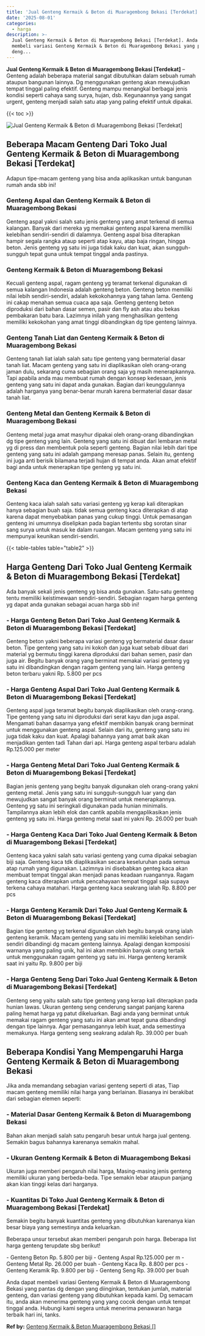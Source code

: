 ```yaml
---
title: 'Jual Genteng Kermaik & Beton di Muaragembong Bekasi [Terdekat]'
date: '2025-08-01'
categories:
  - harga
description: >-
  Jual Genteng Kermaik & Beton di Muaragembong Bekasi [Terdekat]. Anda dapat
  membeli variasi Genteng Kermaik & Beton di Muaragembong Bekasi yang pantas dg
  deng...
---
```


**Jual Genteng Kermaik & Beton di Muaragembong Bekasi \[Terdekat\]** – Genteng adalah beberapa material sangat dibutuhkan dalam sebuah rumah ataupun bangunan lainnya. Dg menggunakan genteng akan mewujudkan tempat tinggal paling efektif. Genteng mampu menangkal berbagai jenis kondisi seperti cahaya sang surya, hujan, dsb. Kegunaannya yang sangat urgent, genteng menjadi salah satu atap yang paling efektif untuk dipakai.

{{< toc >}}

![Jual Genteng Kermaik & Beton di Muaragembong Bekasi [Terdekat]](/images/genteng-minimalis-murah26.png)

## Beberapa Macam Genteng Dari Toko Jual Genteng Kermaik & Beton di Muaragembong Bekasi \[Terdekat\]

Adapun tipe-macam genteng yang bisa anda aplikasikan untuk bangunan rumah anda sbb ini!

### Genteng Aspal dan Genteng Kermaik & Beton di Muaragembong Bekasi

Genteng aspal yakni salah satu jenis genteng yang amat terkenal di semua kalangan. Banyak dari mereka yg memakai genteng aspal karena memiliki kelebihan sendiri-sendiri di dalamnya. Genteng aspal bisa diterapkan hampir segala rangka ataup seperti atap kayu, atap baja ringan, hingga beton. Jenis genteng yg satu ini juga tidak kaku dan kuat, akan sungguh-sungguh tepat guna untuk tempat tinggal anda pastinya.

### Genteng Kermaik & Beton di Muaragembong Bekasi

Kecuali genteng aspal, ragam genteng yg teramat terkenal digunakan di semua kalangan Indonesia adalah genteng beton. Genteng beton memiliki nilai lebih sendiri-sendiri, adalah kekokohannya yang tahan lama. Genteng ini cakap menahan semua cuaca apa saja. Genteng genteng beton diproduksi dari bahan dasar semen, pasir dan fly ash atau abu bekas pembakaran batu bara. Lazimnya inilah yang menghasilkan genteng memiliki kekokohan yang amat tinggi dibandingkan dg tipe genteng lainnya.

### Genteng Tanah Liat dan Genteng Kermaik & Beton di Muaragembong Bekasi

Genteng tanah liat ialah salah satu tipe genteng yang bermaterial dasar tanah liat. Macam genteng yang satu ini diaplikasikan oleh orang-orang jaman dulu, sekarang cuma sebagian orang saja yg masih menerapkannya. Tapi apabila anda mau membuat rumah dengan konsep kedesaan, jenis genteng yang satu ini dapat anda gunakan. Bagian dari keunggulannya adalah harganya yang benar-benar murah karena bermaterial dasar dasar tanah liat.

### Genteng Metal dan Genteng Kermaik & Beton di Muaragembong Bekasi

Genteng metal juga amat masyhur dipakai oleh orang-orang dibandingkan dg tipe genteng yang lain. Genteng yang satu ini dibuat dari lembaran metal yg di press dan membentuk pola seperti genteng. Bagian nilai lebih dari tipe genteng yang satu ini adalah gampang meresap panas. Selain itu, genteng ini juga anti berisik bilamana terjadi hujan di tempat anda. Akan amat efektif bagi anda untuk menerapkan tipe genteng yg satu ini.

### Genteng Kaca dan Genteng Kermaik & Beton di Muaragembong Bekasi

Genteng kaca ialah salah satu variasi genteng yg kerap kali diterapkan hanya sebagian buah saja. tidak semua genteng kaca diterapkan di atap karena dapat menyebabkan panas yang cukup tinggi. Untuk pemasangan genteng ini umumnya diselipkan pada bagian tertentu sbg sorotan sinar sang surya untuk masuk ke dalam ruangan. Macam genteng yang satu ini mempunyai keunikan sendiri-sendiri.

{{< table-tables table="table2" >}}

## Harga Genteng Dari Toko Jual Genteng Kermaik & Beton di Muaragembong Bekasi \[Terdekat\]

Ada banyak sekali jenis genteng yg bisa anda gunakan. Satu-satu genteng tentu memiliki keistimewaan sendiri-sendiri. Sebagian ragam harga genteng yg dapat anda gunakan sebagai acuan harga sbb ini!

### \- Harga Genteng Beton Dari Toko Jual Genteng Kermaik & Beton di Muaragembong Bekasi \[Terdekat\]

Genteng beton yakni beberapa variasi genteng yg bermaterial dasar dasar beton. Tipe genteng yang satu ini kokoh dan juga kuat sebab dibuat dari material yg bermutu tinggi karena diproduksi dari bahan semen, pasir dan juga air. Begitu banyak orang yang berminat memakai variasi genteng yg satu ini dibandingkan dengan ragam genteng yang lain. Harga genteng beton terbaru yakni Rp. 5.800 per pcs

### \- Harga Genteng Aspal Dari Toko Jual Genteng Kermaik & Beton di Muaragembong Bekasi \[Terdekat\]

Genteng aspal juga teramat begitu banyak diaplikasikan oleh orang-orang. Tipe genteng yang satu ini diproduksi dari serat kayu dan juga aspal. Mengamati bahan dasarnya yang efektif membikin banyak orang berminat untuk menggunakan genteng aspal. Selain dari itu, genteng yang satu ini juga tidak kaku dan kuat. Apalagi bahannya yang amat baik akan menjadikan genten tadi Tahan dari api. Harga genteng aspal terbaru adalah Rp.125.000 per meter

### \- Harga Genteng Metal Dari Toko Jual Genteng Kermaik & Beton di Muaragembong Bekasi \[Terdekat\]

Bagian jenis genteng yang begitu banyak digunakan oleh orang-orang yakni genteng metal. Jenis yang satu ini sungguh-sungguh luar yang dan mewujudkan sangat banyak orang berminat untuk menerapkannya. Genteng yg satu ini seringkali digunakan pada hunian minimalis. Tampilannya akan lebih elok dan cantik apabila mengaplikasikan jenis genteng yg satu ini. Harga genteng metal saat ini yakni Rp. 26.000 per buah

### \- Harga Genteng Kaca Dari Toko Jual Genteng Kermaik & Beton di Muaragembong Bekasi \[Terdekat\]

Genteng kaca yakni salah satu variasi genteng yang cuma dipakai sebagian biji saja. Genteng kaca tdk diaplikasikan secara keseluruhan pada semua atap rumah yang digunakan. Lazimnya ini disebabkan genteg kaca akan membuat tempat tinggal akan menjadi panas keadaan ruangannya. Ragam genteng kaca diterapkan untuk pencahayaan tempat tinggal saja supaya terkena cahaya matahari. Harga genteng kaca seakrang ialah Rp. 8.800 per pcs

### \- Harga Genteng Keramik Dari Toko Jual Genteng Kermaik & Beton di Muaragembong Bekasi \[Terdekat\]

Bagian tipe genteng yg terkenal digunakan oleh begitu banyak orang ialah genteng keramik. Macam genteng yang satu ini memiliki kelebihan sendiri-sendiri dibandingi dg macam genteng lainnya. Apalagi dengan komposisi warnanya yang paling unik, hal ini akan membikin banyak orang tertaik untuk menggunakan ragam genteng yg satu ini. Harga genteng keramik saat ini yaitu Rp. 9.800 per biji

### \- Harga Genteng Seng Dari Toko Jual Genteng Kermaik & Beton di Muaragembong Bekasi \[Terdekat\]

Genteng seng yaitu salah satu tipe genteng yang kerap kali diterapkan pada hunian lawas. Ukuran genteng seng cenderung sangat panjang karena paling hemat harga yg patut dikeluarkan. Bagi anda yang berminat untuk memakai ragam genteng yang satu ini akan amat tepat guna dibandingi dengan tipe lainnya. Agar pemasangannya lebih kuat, anda semestinya memakunya. Harga genteng seng seakrang adalah Rp. 39.000 per buah

## Beberapa Kondisi Yang Mempengaruhi Harga Genteng Kermaik & Beton di Muaragembong Bekasi

Jika anda memandang sebagian variasi genteng seperti di atas, Tiap macam genteng memiliki nilai harga yang berlainan. Biasanya ini berakibat dari sebagian elemen seperti:

### \- Material Dasar Genteng Kermaik & Beton di Muaragembong Bekasi

Bahan akan menjadi salah satu pengaruh besar untuk harga jual genteng. Semakin bagus bahannya karenanya semakin mahal.

### \- Ukuran Genteng Kermaik & Beton di Muaragembong Bekasi

Ukuran juga memberi pengaruh nilai harga, Masing-masing jenis genteng memiliki ukuran yang berbeda-beda. Tipe semakin lebar ataupun panjang akan kian tinggi kelas dari harganya.

### \- Kuantitas Di Toko Jual Genteng Kermaik & Beton di Muaragembong Bekasi \[Terdekat\]

Semakin begitu banyak kuantitas genteng yang dibutuhkan karenanya kian besar biaya yang semestinya anda keluarkan.

Beberapa unsur tersebut akan memberi pengaruh poin harga. Beberapa list harga genteng terupdate sbg berikut!

\- Genteng Beton Rp. 5.800 per biji - Genteng Aspal Rp.125.000 per m - Genteng Metal Rp. 26.000 per buah - Genteng Kaca Rp. 8.800 per pcs - Genteng Keramik Rp. 9.800 per biji - Genteng Seng Rp. 39.000 per buah

Anda dapat membeli variasi Genteng Kermaik & Beton di Muaragembong Bekasi yang pantas dg dengan yang diinginkan, tentukan jumlah, material genteng, dan variasi genteng yang dibutuhkan kepada kami. Dg semacam itu, anda akan menerima genteng yang yang cocok dengan untuk tempat tinggal anda. Hubungi kami segera untuk menerima penawaran harga terbaik hari ini, tanks.

**Ref by:**  [Genteng Kermaik & Beton  Muaragembong Bekasi []](https://id.wikipedia.org/wiki/Genteng)
